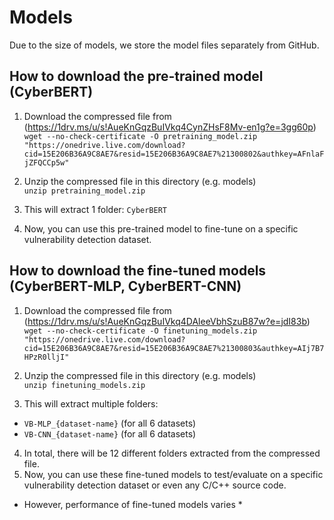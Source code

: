 # Models

Due to the size of models, we store the model files separately from GitHub.

## How to download the pre-trained model (CyberBERT)

1. Download the compressed file from (https://1drv.ms/u/s!AueKnGqzBuIVkq4CynZHsF8Mv-en1g?e=3gg60p)  
`wget --no-check-certificate -O pretraining_model.zip "https://onedrive.live.com/download?cid=15E206B36A9C8AE7&resid=15E206B36A9C8AE7%21300802&authkey=AFnlaFjZFQCCp5w"`  
	
3. Unzip the compressed file in this directory (e.g. models)  
`unzip pretraining_model.zip`

4. This will extract 1 folder: `CyberBERT`
5. Now, you can use this pre-trained model to fine-tune on a specific vulnerability detection dataset.


## How to download the fine-tuned models (CyberBERT-MLP, CyberBERT-CNN)

1. Download the compressed file from (https://1drv.ms/u/s!AueKnGqzBuIVkq4DAleeVbhSzuB87w?e=jdI83b)  
`wget --no-check-certificate -O finetuning_models.zip "https://onedrive.live.com/download?cid=15E206B36A9C8AE7&resid=15E206B36A9C8AE7%21300803&authkey=AIj7B7HPzR0lljI"`  

2. Unzip the compressed file in this directory (e.g. models)  
`unzip finetuning_models.zip`

3. This will extract multiple folders:

* `VB-MLP_{dataset-name}` (for all 6 datasets)
* `VB-CNN_{dataset-name}` (for all 6 datasets)

4. In total, there will be 12 different folders extracted from the compressed file.
5. Now, you can use these fine-tuned models to test/evaluate on a specific vulnerability detection dataset or even any C/C++ source code.

* However, performance of fine-tuned models varies *
